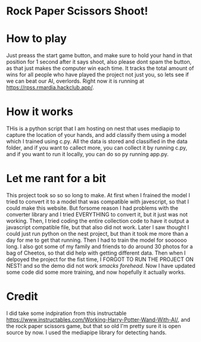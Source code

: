 # Rock Paper Scissors Shoot!
# How to play
Just preass the start game button, and make sure to hold your hand in that position for 1 second after it says shoot, also please dont spam the button, as that just makes the computer win each time. It tracks the total amount of wins for all people who have played the project not just you, so lets see if we can beat our AI, overlords. Right now it is running at  https://rpss.rmardia.hackclub.app/. 
# How it works
THis is a python script that I am hosting on nest that uses mediapip to capture the location of your hands, and add classify them using a model which I trained using c.py. All the data is stored and classified in the data folder, and if you want to callect more, you can collect it by running c.py, and if you want to run it locally, you can do so py running app.py.
# Let me rant for a bit
This project took so so so long to make. At first when I frained the model I tried to convert it to a model that was compatible with javescript, so that I could make this website. But forsome reason I had problems with the converter library and I tried EVERYTHING to convert it, but it just was not working. Then, I tried coding the entire collection code to have it output a javascript compatible file, but that also did not work. Later I saw thought I could just run python on the nest project, but than it took me more than a day for me to get that running. Then I had to train the model for soooooo long. I also got some of my family and friends to do around 30 photos  for a bag of Cheetos, so that did help with getting different data. Then when I delpoyed the project for the fist time, I FORGOT TO RUN THE PROJECT ON NEST! and so the demo did not work *smacks* *forehead*. Now I have updated some code did some more training, and now hopefully it actually works.
# Credit
I did take some indpiration from this instructable https://www.instructables.com/Working-Harry-Potter-Wand-With-AI/, and the rock paper scissors game, but that so old I'm pretty sure it is open source by now. I used the mediapipe library for detecting hands.
